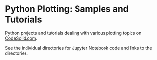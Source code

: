# Python Plotting:  Samples and Tutorials

Python projects and tutorials dealing with various plotting topics on [CodeSolid.com](https://codesolid.com).

See the individual directories for Jupyter Notebook code and links to the directories.
